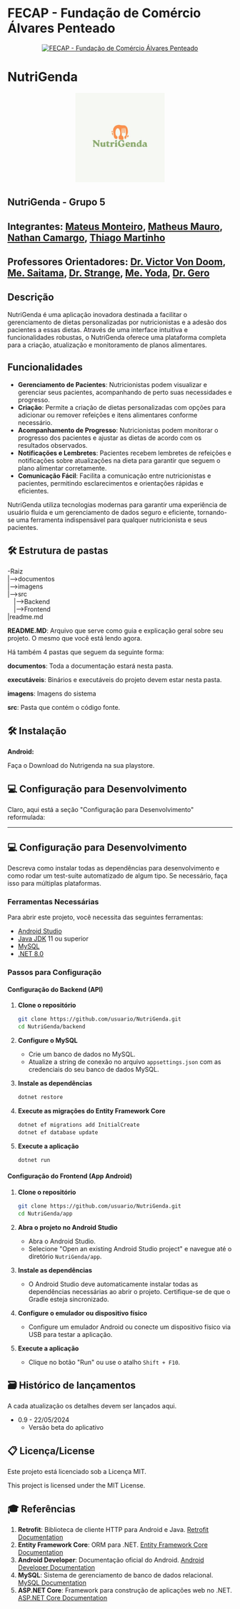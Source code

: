 # FECAP - Fundação de Comércio Álvares Penteado

<p align="center">
<a href= "https://www.fecap.br/"><img src="https://encrypted-tbn0.gstatic.com/images?q=tbn:ANd9GcRhZPrRa89Kma0ZZogxm0pi-tCn_TLKeHGVxywp-LXAFGR3B1DPouAJYHgKZGV0XTEf4AE&usqp=CAU" alt="FECAP - Fundação de Comércio Álvares Penteado" border="0"></a>
</p>

# NutriGenda

<p align="center">
<a href="#"><img src="imagens/logo.jpg" alt="Logo" style="width:200px; height:auto;"></a>
</p>

## NutriGenda - Grupo 5

## Integrantes: <a href="https://www.linkedin.com/in/mateusmonteiroaugusto/">Mateus Monteiro</a>, <a href="https://www.linkedin.com/in/matheus-andrade-mauro-372697253/">Matheus Mauro</a>, <a href="https://www.linkedin.com/in/nathan-camargo-2aaa84212/">Nathan Camargo</a>, <a href="https://www.linkedin.com/in/thiago-martinho-079120278/">Thiago Martinho</a>

## Professores Orientadores: <a href="https://www.linkedin.com/in/victorbarq/">Dr. Victor Von Doom</a>, <a href="https://www.linkedin.com/in/victorbarq/">Me. Saitama</a>, <a href="https://www.linkedin.com/in/victorbarq/">Dr. Strange</a>, <a href="https://www.linkedin.com/in/victorbarq/">Me. Yoda</a>, <a href="https://www.linkedin.com/in/victorbarq/">Dr. Gero</a>

## Descrição

NutriGenda é uma aplicação inovadora destinada a facilitar o gerenciamento de dietas personalizadas por nutricionistas e a adesão dos pacientes a essas dietas. Através de uma interface intuitiva e funcionalidades robustas, o NutriGenda oferece uma plataforma completa para a criação, atualização e monitoramento de planos alimentares.

## Funcionalidades

- **Gerenciamento de Pacientes**: Nutricionistas podem visualizar e gerenciar seus pacientes, acompanhando de perto suas necessidades e progresso.
- **Criação**: Permite a criação de dietas personalizadas com opções para adicionar ou remover refeições e itens alimentares conforme necessário.
- **Acompanhamento de Progresso**: Nutricionistas podem monitorar o progresso dos pacientes e ajustar as dietas de acordo com os resultados observados.
- **Notificações e Lembretes**: Pacientes recebem lembretes de refeições e notificações sobre atualizações na dieta para garantir que seguem o plano alimentar corretamente.
- **Comunicação Fácil**: Facilita a comunicação entre nutricionistas e pacientes, permitindo esclarecimentos e orientações rápidas e eficientes.

NutriGenda utiliza tecnologias modernas para garantir uma experiência de usuário fluida e um gerenciamento de dados seguro e eficiente, tornando-se uma ferramenta indispensável para qualquer nutricionista e seus pacientes.


## 🛠 Estrutura de pastas

-Raiz<br>
|-->documentos<br>
|-->imagens<br>
|-->src<br>
  &emsp;|-->Backend<br>
  &emsp;|-->Frontend<br>
|readme.md<br>

<b>README.MD</b>: Arquivo que serve como guia e explicação geral sobre seu projeto. O mesmo que você está lendo agora.

Há também 4 pastas que seguem da seguinte forma:

<b>documentos</b>: Toda a documentação estará nesta pasta.

<b>executáveis</b>: Binários e executáveis do projeto devem estar nesta pasta.

<b>imagens</b>: Imagens do sistema

<b>src</b>: Pasta que contém o código fonte.

## 🛠 Instalação

<b>Android:</b>

Faça o Download do Nutrigenda na sua playstore.

## 💻 Configuração para Desenvolvimento

Claro, aqui está a seção "Configuração para Desenvolvimento" reformulada:

---

## 💻 Configuração para Desenvolvimento

Descreva como instalar todas as dependências para desenvolvimento e como rodar um test-suite automatizado de algum tipo. Se necessário, faça isso para múltiplas plataformas.

### Ferramentas Necessárias

Para abrir este projeto, você necessita das seguintes ferramentas:

- [Android Studio](https://developer.android.com/studio)
- [Java JDK](https://www.oracle.com/java/technologies/javase-jdk11-downloads.html) 11 ou superior
- [MySQL](https://www.mysql.com/downloads/)
- [.NET 8.0](https://dotnet.microsoft.com/download/dotnet/6.0)

### Passos para Configuração

#### Configuração do Backend (API)

1. **Clone o repositório**
   ```bash
   git clone https://github.com/usuario/NutriGenda.git
   cd NutriGenda/backend
   ```

2. **Configure o MySQL**
   - Crie um banco de dados no MySQL.
   - Atualize a string de conexão no arquivo `appsettings.json` com as credenciais do seu banco de dados MySQL.

3. **Instale as dependências**
   ```bash
   dotnet restore
   ```

4. **Execute as migrações do Entity Framework Core**
   ```bash
   dotnet ef migrations add InitialCreate
   dotnet ef database update
   ```

5. **Execute a aplicação**
   ```bash
   dotnet run
   ```

#### Configuração do Frontend (App Android)

1. **Clone o repositório**
   ```bash
   git clone https://github.com/usuario/NutriGenda.git
   cd NutriGenda/app
   ```

2. **Abra o projeto no Android Studio**
   - Abra o Android Studio.
   - Selecione "Open an existing Android Studio project" e navegue até o diretório `NutriGenda/app`.

3. **Instale as dependências**
   - O Android Studio deve automaticamente instalar todas as dependências necessárias ao abrir o projeto. Certifique-se de que o Gradle esteja sincronizado.

4. **Configure o emulador ou dispositivo físico**
   - Configure um emulador Android ou conecte um dispositivo físico via USB para testar a aplicação.

5. **Execute a aplicação**
   - Clique no botão "Run" ou use o atalho `Shift + F10`.

## 🗃 Histórico de lançamentos

A cada atualização os detalhes devem ser lançados aqui.

* 0.9 - 22/05/2024
    * Versão beta do aplicativo

## 📋 Licença/License

Este projeto está licenciado sob a Licença MIT. 

This project is licensed under the MIT License.

## 🎓 Referências

1. **Retrofit**: Biblioteca de cliente HTTP para Android e Java. [Retrofit Documentation](https://square.github.io/retrofit/)
2. **Entity Framework Core**: ORM para .NET. [Entity Framework Core Documentation](https://docs.microsoft.com/ef/core/)
3. **Android Developer**: Documentação oficial do Android. [Android Developer Documentation](https://developer.android.com/docs)
4. **MySQL**: Sistema de gerenciamento de banco de dados relacional. [MySQL Documentation](https://dev.mysql.com/doc/)
5. **ASP.NET Core**: Framework para construção de aplicações web no .NET. [ASP.NET Core Documentation](https://docs.microsoft.com/aspnet/core/)


